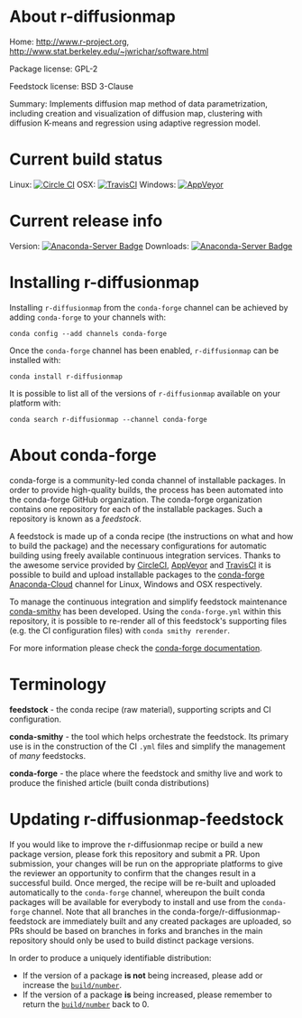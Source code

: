 About r-diffusionmap
====================

Home: http://www.r-project.org, http://www.stat.berkeley.edu/~jwrichar/software.html

Package license: GPL-2

Feedstock license: BSD 3-Clause

Summary: Implements diffusion map method of data parametrization, including creation and visualization of diffusion map, clustering with diffusion K-means and regression using adaptive regression model.



Current build status
====================

Linux: [![Circle CI](https://circleci.com/gh/conda-forge/r-diffusionmap-feedstock.svg?style=shield)](https://circleci.com/gh/conda-forge/r-diffusionmap-feedstock)
OSX: [![TravisCI](https://travis-ci.org/conda-forge/r-diffusionmap-feedstock.svg?branch=master)](https://travis-ci.org/conda-forge/r-diffusionmap-feedstock)
Windows: [![AppVeyor](https://ci.appveyor.com/api/projects/status/github/conda-forge/r-diffusionmap-feedstock?svg=True)](https://ci.appveyor.com/project/conda-forge/r-diffusionmap-feedstock/branch/master)

Current release info
====================
Version: [![Anaconda-Server Badge](https://anaconda.org/conda-forge/r-diffusionmap/badges/version.svg)](https://anaconda.org/conda-forge/r-diffusionmap)
Downloads: [![Anaconda-Server Badge](https://anaconda.org/conda-forge/r-diffusionmap/badges/downloads.svg)](https://anaconda.org/conda-forge/r-diffusionmap)

Installing r-diffusionmap
=========================

Installing `r-diffusionmap` from the `conda-forge` channel can be achieved by adding `conda-forge` to your channels with:

```
conda config --add channels conda-forge
```

Once the `conda-forge` channel has been enabled, `r-diffusionmap` can be installed with:

```
conda install r-diffusionmap
```

It is possible to list all of the versions of `r-diffusionmap` available on your platform with:

```
conda search r-diffusionmap --channel conda-forge
```


About conda-forge
=================

conda-forge is a community-led conda channel of installable packages.
In order to provide high-quality builds, the process has been automated into the
conda-forge GitHub organization. The conda-forge organization contains one repository
for each of the installable packages. Such a repository is known as a *feedstock*.

A feedstock is made up of a conda recipe (the instructions on what and how to build
the package) and the necessary configurations for automatic building using freely
available continuous integration services. Thanks to the awesome service provided by
[CircleCI](https://circleci.com/), [AppVeyor](http://www.appveyor.com/)
and [TravisCI](https://travis-ci.org/) it is possible to build and upload installable
packages to the [conda-forge](https://anaconda.org/conda-forge)
[Anaconda-Cloud](http://docs.anaconda.org/) channel for Linux, Windows and OSX respectively.

To manage the continuous integration and simplify feedstock maintenance
[conda-smithy](http://github.com/conda-forge/conda-smithy) has been developed.
Using the ``conda-forge.yml`` within this repository, it is possible to re-render all of
this feedstock's supporting files (e.g. the CI configuration files) with ``conda smithy rerender``.

For more information please check the [conda-forge documentation](https://conda-forge.org/docs/).

Terminology
===========

**feedstock** - the conda recipe (raw material), supporting scripts and CI configuration.

**conda-smithy** - the tool which helps orchestrate the feedstock.
                   Its primary use is in the construction of the CI ``.yml`` files
                   and simplify the management of *many* feedstocks.

**conda-forge** - the place where the feedstock and smithy live and work to
                  produce the finished article (built conda distributions)


Updating r-diffusionmap-feedstock
=================================

If you would like to improve the r-diffusionmap recipe or build a new
package version, please fork this repository and submit a PR. Upon submission,
your changes will be run on the appropriate platforms to give the reviewer an
opportunity to confirm that the changes result in a successful build. Once
merged, the recipe will be re-built and uploaded automatically to the
`conda-forge` channel, whereupon the built conda packages will be available for
everybody to install and use from the `conda-forge` channel.
Note that all branches in the conda-forge/r-diffusionmap-feedstock are
immediately built and any created packages are uploaded, so PRs should be based
on branches in forks and branches in the main repository should only be used to
build distinct package versions.

In order to produce a uniquely identifiable distribution:
 * If the version of a package **is not** being increased, please add or increase
   the [``build/number``](http://conda.pydata.org/docs/building/meta-yaml.html#build-number-and-string).
 * If the version of a package **is** being increased, please remember to return
   the [``build/number``](http://conda.pydata.org/docs/building/meta-yaml.html#build-number-and-string)
   back to 0.